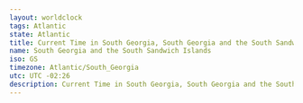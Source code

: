 ```yaml
---
layout: worldclock
tags: Atlantic
state: Atlantic
title: Current Time in South Georgia, South Georgia and the South Sandwich Islands
name: South Georgia and the South Sandwich Islands
iso: GS
timezone: Atlantic/South_Georgia
utc: UTC -02:26
description: Current Time in South Georgia, South Georgia and the South Sandwich Islands [Live], Atlantic. Live update now time in South Georgia, timezone Atlantic/South_Georgia, UTC -02:26, Country ISO code & Current Local Time.
---
```


